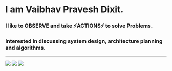 # I am Vaibhav Pravesh Dixit. 
### I like to OBSERVE and take ⚡ACTIONS⚡ to solve Problems.
### Interested in discussing system design, architecture planning and algorithms.

---

[![](https://img.shields.io/badge/-@Vaibhav-%23181717?style=flat-square&logo=linkedin)](https://linkedin.com/in/vaibhav-p-dixit)
[![](https://img.shields.io/badge/-@make_U_mine-%23181717?style=flat-square&logo=leetcode)](https://leetcode.com/u/make_U_mine/)
[![](https://img.shields.io/badge/-@vaibhav84334-03a57a?style=flat-square&labelColor=000000&logo=Medium&link=https://medium.com/@vaibhav84334/)](https://medium.com/@vaibhav84334)
